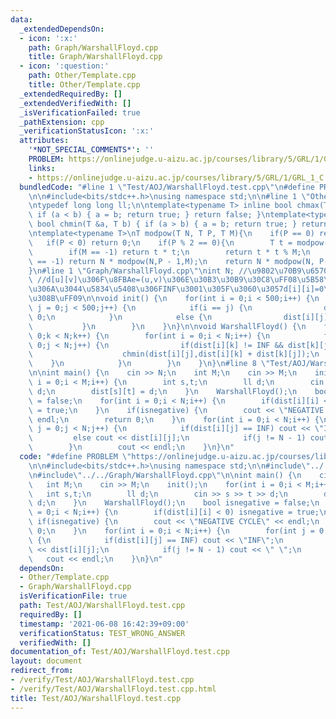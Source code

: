 ```yaml
---
data:
  _extendedDependsOn:
  - icon: ':x:'
    path: Graph/WarshallFloyd.cpp
    title: Graph/WarshallFloyd.cpp
  - icon: ':question:'
    path: Other/Template.cpp
    title: Other/Template.cpp
  _extendedRequiredBy: []
  _extendedVerifiedWith: []
  _isVerificationFailed: true
  _pathExtension: cpp
  _verificationStatusIcon: ':x:'
  attributes:
    '*NOT_SPECIAL_COMMENTS*': ''
    PROBLEM: https://onlinejudge.u-aizu.ac.jp/courses/library/5/GRL/1/GRL_1_C
    links:
    - https://onlinejudge.u-aizu.ac.jp/courses/library/5/GRL/1/GRL_1_C
  bundledCode: "#line 1 \"Test/AOJ/WarshallFloyd.test.cpp\"\n#define PROBLEM \"https://onlinejudge.u-aizu.ac.jp/courses/library/5/GRL/1/GRL_1_C\"\
    \n\n#include<bits/stdc++.h>\nusing namespace std;\n\n#line 1 \"Other/Template.cpp\"\
    \ntypedef long long ll;\n\ntemplate<typename T> inline bool chmax(T &a, T b) {\
    \ if (a < b) { a = b; return true; } return false; }\ntemplate<typename T> inline\
    \ bool chmin(T &a, T b) { if (a > b) { a = b; return true; } return false; }\n\
    \ntemplate<typename T>\nT modpow(T N, T P, T M){\n    if(P == 0) return 1;\n \
    \   if(P < 0) return 0;\n    if(P % 2 == 0){\n        T t = modpow(N, P/2, M);\n\
    \        if(M == -1) return t * t;\n        return t * t % M;\n    }\n    if(M\
    \ == -1) return N * modpow(N,P - 1,M);\n    return N * modpow(N, P-1, M) % M;\n\
    }\n#line 1 \"Graph/WarshallFloyd.cpp\"\nint N; //\u9802\u70B9\u6570\nll dist[500][500];\
    \ //d[u][v]\u306F\u8FBAe=(u,v)\u306E\u30B3\u30B9\u30C8\uFF08\u5B58\u5728\u3057\
    \u306A\u3044\u5834\u5408\u306FINF\u3001\u305F\u3060\u3057d[i][i]=0\u3068\u3059\
    \u308B\uFF09\n\nvoid init() {\n    for(int i = 0;i < 500;i++) {\n        for(int\
    \ j = 0;j < 500;j++) {\n            if(i == j) {\n                dist[i][j] =\
    \ 0;\n            }\n            else {\n                dist[i][j] = INF;\n \
    \           }\n        }\n    }\n}\n\nvoid WarshallFloyd() {\n    for(int k =\
    \ 0;k < N;k++) {\n        for(int i = 0;i < N;i++) {\n            for(int j =\
    \ 0;j < N;j++) {\n                if(dist[i][k] != INF && dist[k][j] != INF) {\n\
    \                    chmin(dist[i][j],dist[i][k] + dist[k][j]);\n            \
    \    }\n            }\n        }\n    }\n}\n#line 8 \"Test/AOJ/WarshallFloyd.test.cpp\"\
    \n\nint main() {\n    cin >> N;\n    int M;\n    cin >> M;\n    init();\n    for(int\
    \ i = 0;i < M;i++) {\n        int s,t;\n        ll d;\n        cin >> s >> t >>\
    \ d;\n        dist[s][t] = d;\n    }\n    WarshallFloyd();\n    bool isnegative\
    \ = false;\n    for(int i = 0;i < N;i++) {\n        if(dist[i][i] < 0) isnegative\
    \ = true;\n    }\n    if(isnegative) {\n        cout << \"NEGATIVE CYCLE\" <<\
    \ endl;\n        return 0;\n    }\n    for(int i = 0;i < N;i++) {\n        for(int\
    \ j = 0;j < N;j++) {\n            if(dist[i][j] == INF) cout << \"INF\";\n   \
    \         else cout << dist[i][j];\n            if(j != N - 1) cout << \" \";\n\
    \        }\n        cout << endl;\n    }\n}\n"
  code: "#define PROBLEM \"https://onlinejudge.u-aizu.ac.jp/courses/library/5/GRL/1/GRL_1_C\"\
    \n\n#include<bits/stdc++.h>\nusing namespace std;\n\n#include\"../../Other/Template.cpp\"\
    \n#include\"../../Graph/WarshallFloyd.cpp\"\n\nint main() {\n    cin >> N;\n \
    \   int M;\n    cin >> M;\n    init();\n    for(int i = 0;i < M;i++) {\n     \
    \   int s,t;\n        ll d;\n        cin >> s >> t >> d;\n        dist[s][t] =\
    \ d;\n    }\n    WarshallFloyd();\n    bool isnegative = false;\n    for(int i\
    \ = 0;i < N;i++) {\n        if(dist[i][i] < 0) isnegative = true;\n    }\n   \
    \ if(isnegative) {\n        cout << \"NEGATIVE CYCLE\" << endl;\n        return\
    \ 0;\n    }\n    for(int i = 0;i < N;i++) {\n        for(int j = 0;j < N;j++)\
    \ {\n            if(dist[i][j] == INF) cout << \"INF\";\n            else cout\
    \ << dist[i][j];\n            if(j != N - 1) cout << \" \";\n        }\n     \
    \   cout << endl;\n    }\n}\n"
  dependsOn:
  - Other/Template.cpp
  - Graph/WarshallFloyd.cpp
  isVerificationFile: true
  path: Test/AOJ/WarshallFloyd.test.cpp
  requiredBy: []
  timestamp: '2021-06-08 16:42:39+09:00'
  verificationStatus: TEST_WRONG_ANSWER
  verifiedWith: []
documentation_of: Test/AOJ/WarshallFloyd.test.cpp
layout: document
redirect_from:
- /verify/Test/AOJ/WarshallFloyd.test.cpp
- /verify/Test/AOJ/WarshallFloyd.test.cpp.html
title: Test/AOJ/WarshallFloyd.test.cpp
---
```

